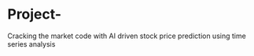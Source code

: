 # Project-
Cracking the market code with AI driven stock price prediction using time series analysis 
